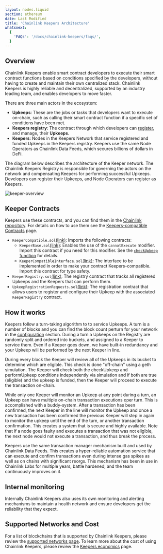 ```yaml
---
layout: nodes.liquid
section: ethereum
date: Last Modified
title: 'Chainlink Keepers Architecture'
whatsnext:
  {
    'FAQs': '/docs/chainlink-keepers/faqs/',
  }
---
```


## Overview

Chainlink Keepers enable smart contract developers to execute their smart contract functions based on conditions specified by the developers, without having to create and maintain their own centralized stack. Chainlink Keepers is highly reliable and decentralized, supported by an industry leading team, and enables developers to move faster.

There are three main actors in the ecosystem:

- **Upkeeps**: These are the jobs or tasks that developers want to execute on-chain, such as calling their smart contract function if a specific set of conditions have been met.
- **Keepers registry**: The contract through which developers can [register](../register-upkeep/), and manage, their **Upkeeps**.
- **Keepers**: Nodes in the Keepers Network that service registered and funded Upkeeps in the Keepers registry. Keepers use the same Node Operators as Chainlink Data Feeds, which secures billions of dollars in DeFi.

The diagram below describes the architecture of the Keeper network. The Chainlink Keepers Registry is responsible for governing the actors on the network and compensating Keepers for performing successful Upkeeps. Developers can register their Upkeeps, and Node Operators can register as Keepers.

![keeper-overview](/images/contract-devs/keeper/keeper-overview.png)

## Keeper Contracts

Keepers use these contracts, and you can find them in the [Chainlink repository](https://github.com/smartcontractkit/chainlink/tree/develop/contracts/src/v0.8). For details on how to use them see the [Keepers-compatible Contracts](../compatible-contracts/) page.

+ `KeeperCompatible.sol`[(link)](https://github.com/smartcontractkit/chainlink/blob/develop/contracts/src/v0.8/KeeperCompatible.sol): Imports the following contracts:
  + `KeeperBase.sol`[(link)](https://github.com/smartcontractkit/chainlink/blob/develop/contracts/src/v0.8/KeeperBase.sol): Enables the use of the `cannotExecute` modifier. Import this contract if you need for this modifier. See the [`checkUpkeep` function](/docs/chainlink-keepers/compatible-contracts#checkupkeep-function) for details.
  + `KeeperCompatibleInterface.sol`[(link)](https://github.com/smartcontractkit/chainlink/blob/develop/contracts/src/v0.8/interfaces/KeeperCompatibleInterface.sol): The interface to be implemented in order to make your contract Keepers-compatible. Import this contract for type safety.
+ `KeeperRegistry.sol`[(link)](https://github.com/smartcontractkit/chainlink/blob/develop/contracts/src/v0.7/KeeperRegistry.sol): The registry contract that tracks all registered Upkeeps and the Keepers that can perform them.
+ `UpkeepRegistrationRequests.sol`[(link)](https://github.com/smartcontractkit/chainlink/blob/develop/contracts/src/v0.7/UpkeepRegistrationRequests.sol): The registration contract that allows users to register and configure their Upkeep with the associated `KeeperRegistry` contract.

## How it works

Keepers follow a turn-taking algorithm to to service Upkeeps. A turn is a number of blocks and you can find the block count perturn for your network in the [configuration](../supported-networks/#configurations) section. During a turn a Upkeeps on the Registry are randomly split and ordered into buckets, and assigned to a Keeper to service them. Even if a Keeper goes down, we have built-in redundancy and your Upkeep will be performed by the next Keeper in line.

During every block the Keeper will review all of the Upkeeps in its bucket to determine which are eligible. This check is done "off-chain" using a geth simulation. The Keeper will check both the checkUpkeep and performUpkeep conditions independently via simulation and if both are true (eligible) and the upkeep is funded, then the Keeper will proceed to execute the transaction on-chain.

While only one Keeper will monitor an Upkeep at any point during a turn, an Upkeep can have multiple on-chain transaction executions oper turn. This is accomplished with a buddy-system. After a transaction has been confirmed, the next Keeper in the line will monitor the Upkeep and once a new transaction has been confirmed the previous Keeper will step in again to monitor the upkeep until the end of the turn, or another transaction confirmation. This creates a system that is secure and highly available. Note that if a node goes faulty and executes a transaction that was not eligible, the next node would not execute a transaction, and thus break the process.

Keepers use the same transaction manager mechanism built and used by Chainlink Data Feeds. This creates a hyper-reliable automation service that can execute and confirm transactions even during intense gas spikes as well as on chains with significant reorgs. This mechanism has been in use in Chainlink Labs for multiple years, battle hardened, and the team continuously improves on it.

## Internal monitoring

Internally Chainlink Keepers also uses its own monitoring and alerting mechanisms to maintain a health network and ensure developers get the reliability that they expect.

## Supported Networks and Cost

For a list of blockchains that is supported by Chainlink Keepers, please review the [supported networks page](../supported-networks). To learn more about the cost of using Chainlink Keepers, please review the [Keepers economics](../keeper-economics) page.
